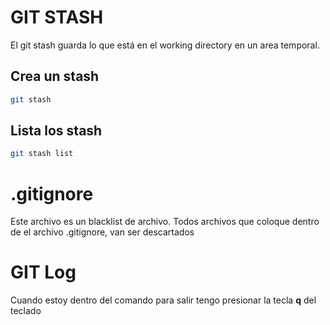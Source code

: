 # GIT STASH
El git stash guarda lo que está en el working directory en un area temporal.

## Crea un stash

```bash
git stash
```

## Lista los stash 
```bash
git stash list
```

# .gitignore
Este archivo es un blacklist de archivo. Todos archivos que coloque dentro de el archivo .gitignore, van ser descartados

# GIT Log
Cuando estoy dentro del comando para salir tengo presionar la tecla **q** del teclado
